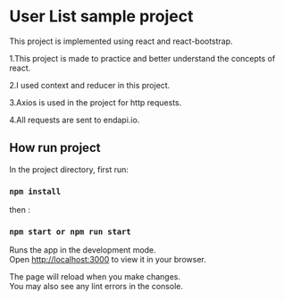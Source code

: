 # User List sample project

This project is implemented using react and react-bootstrap.

1.This project is made to practice and better understand the concepts of react.

2.I used context and reducer in this project.

3.Axios is used in the project for http requests.

4.All requests are sent to endapi.io.

## How run project

In the project directory, first run:

### `npm install`

then :

### `npm start or npm run start`

Runs the app in the development mode.\
Open [http://localhost:3000](http://localhost:3000) to view it in your browser.

The page will reload when you make changes.\
You may also see any lint errors in the console.
